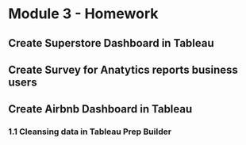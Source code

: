 # Module 3 - Homework

## Create Superstore Dashboard in Tableau


## Create Survey for Anatytics reports business users


## Create Airbnb Dashboard in Tableau

### 1.1 Cleansing data in Tableau Prep Builder
